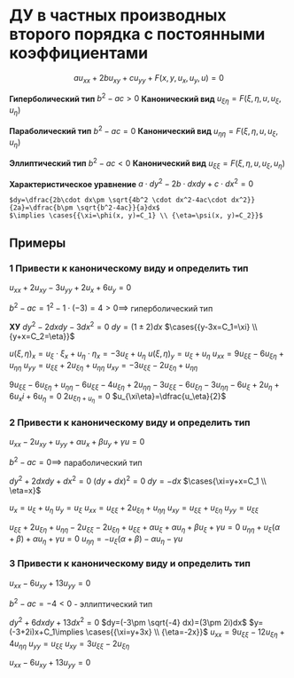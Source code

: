 # ДУ в частных производных второго порядка с постоянными коэффициентами

$$au_{xx}+2bu_{xy}+cu_{yy}+F(x, y, u_x, u_y, u)=0$$

**Гиперболический тип**
	$b^2-ac>0$
**Канонический вид**
	$u_{\xi\eta}=F(\xi,\eta, u, u_\xi, u_\eta)$

**Параболический тип**
	$b^2-ac=0$
**Канонический вид**
	$u_{\eta\eta}=F(\xi,\eta, u, u_\xi, u_\eta)$

**Эллиптический тип**
	$b^2-ac<0$
**Канонический вид**
	$u_{\xi\xi}=F(\xi,\eta, u, u_\xi, u_\eta)$

**Характеристическое уравнение**
	$a\cdot dy^2-2b\cdot dxdy+c\cdot dx^2=0$
	
	$dy=\dfrac{2b\cdot dx\pm \sqrt{4b^2 \cdot dx^2-4ac\cdot dx^2}}{2a}=\dfrac{b\pm \sqrt{b^2-4ac}}{a}dx$
	$\implies \cases{{\xi=\phi(x, y)=C_1} \\ {\eta=\psi(x, y)=C_2}}$


## Примеры
### 1 Привести к каноническому виду и определить тип
$u_{xx}+2u_{xy}-3u_{yy}+2u_x+6u_y=0$

$b^2-ac=1^2-1\cdot(-3)=4>0\implies$ гиперболический тип

**ХУ**
	$dy^2-2dxdy-3dx^2=0$
	$dy=(1\pm2)dx$
	$\cases{{y-3x=C_1=\xi} \\ {y+x=C_2=\eta}}$

$u(\xi, \eta)_x=u_\xi \cdot \xi_x+u_\eta \cdot \eta_x=-3u_\xi+u_\eta$
$u(\xi, \eta)_y=u_\xi + u_\eta$
$u_{xx}=9u_{\xi\xi}-6u_{\xi\eta}+u_{\eta\eta}$
$u_{yy}=u_{\xi\xi}+2u_{\xi\eta}+u_{\eta\eta}$
$u_{xy}=-3u_{\xi\xi}-2u_{\xi\eta}+u_{\eta\eta}$

$9u_{\xi\xi}-6u_{\xi\eta}+u_{\eta\eta}-6u_{\xi\xi}-4u_{\xi\eta}+2u_{\eta\eta}-3u_{\xi\xi}-6u_{\xi\eta}-3u_{\eta\eta}-6u_{\xi}+2u_\eta + 6u_xi + 6u_\eta=0$
$2u_{\xi\eta+u_\eta}=0$
$u_{\xi\eta}=\dfrac{u_\eta}{2}$

### 2 Привести к каноническому виду и определить тип
$u_{xx}-2u_{xy}+u_{yy}+\alpha u_{x} + \beta u_y + \gamma u = 0$

$b^2-ac=0\implies$ параболический тип

$dy^2+2dxdy+dx^2=0$
$(dy+dx)^2=0$
$dy=-dx$
$\cases{\xi=y+x=C_1 \\ \eta=x}$

$u_x=u_\xi + u_\eta$
$u_y=u_\xi$
$u_{xx}=u_{\xi\xi}+2u_{\xi\eta}+u_{\eta\eta}$
$u_{xy}=u_{\xi\xi}+u_{\xi\eta}$
$u_{yy}=u_{\xi\xi}$

$u_{\xi\xi}+2u_{\xi\eta}+u_{\eta\eta}-2u_{\xi\xi}-2u_{\xi\eta}+u_{\xi\xi}+\alpha u_{\xi}+\alpha u_{\eta}+\beta u_{\xi}+\gamma u=0$
$u_{\eta\eta}+u_\xi (\alpha+\beta)+\alpha u_\eta+\gamma u=0$
$u_{\eta\eta}=-u_\xi(\alpha+\beta)-\alpha u_\eta-\gamma u$

### 3 Привести к каноническому виду и определить тип

$u_{xx}-6u_{xy}+13u_{yy}=0$

$b^2-ac=-4<0$ - эллиптический тип

$dy^2+6dxdy+13dx^2=0$
$dy=(-3\pm \sqrt{-4} dx)=(3\pm 2i)dx$
$y=(-3+2i)x+C_1\implies \cases{{\xi=y+3x} \\ {\eta=-2x}}$
$u_{xx}=9u_{\xi\xi}-12u_{\xi\eta}+4u_{\eta\eta}$
$u_{yy}=u_{\xi\xi}$
$u_{xy}=3u_{\xi\xi}-2u_{\xi\eta}$

$u_{xx}-6u_{xy}+13u_{yy}=0$



